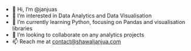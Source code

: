 - 👋 Hi, I’m @janjuas
- 👀 I’m interested in Data Analytics and Data Visualisation
- 🌱 I’m currently learning Python, focusing on Pandas and visualisation libraries
- 💞️ I’m looking to collaborate on any analytics projects
- 📫 Reach me at contact@shawaljanjua.com

<!---
janjuas/janjuas is a ✨ special ✨ repository because its `README.md` (this file) appears on your GitHub profile.
You can click the Preview link to take a look at your changes.
--->

